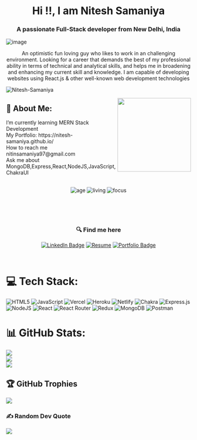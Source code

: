 
<h1 align="center">Hi !!, I am Nitesh Samaniya</h1>
<!-- ![image](https://www.crio.do/blog/content/images/2021/04/Full-stack-web-developer.png) -->
<!-- <h1 align="center">Hi !!, I am Nitesh Samaniya</h1> -->
<h3 align="center">A passionate Full-Stack developer from New Delhi, India</h3>

![image](https://www.crio.do/blog/content/images/2021/04/Full-stack-web-developer.png)

<p align="center">An optimistic fun loving guy who likes to work in an challenging environment. Looking for a career that demands the best of my professional ability in terms of technical and analytical skills, and helps me in broadening and enhancing my current skill and knowledge. I am capable of developing websites using React.js & other well-known web development technologies</p>
<p align="left"> <img src="https://komarev.com/ghpvc/?username=Nitesh-Samaniya&label=Profile%20views&color=0e75b6&style=flat" alt="Nitesh-Samaniya" /> </p>


<img height="200px" align="right" src="https://r7q6w9z6.rocketcdn.me/career/wp-content/uploads/2021/06/2-46.gif"/>

<!-- - 🌱 I’m currently learning MERN
- 💬 Ask me about any MERN related stuff
- 📫 Reach me at nitinsamaniya997@gmail.com
   <br>
   <br>
   <br> -->
   <!-- # 💫 About Me: -->
   <h2>💫 About Me: </h2>
    I’m currently learning MERN Stack Development
    <br>
    My Portfolio: https://nitesh-samaniya.github.io/
    <br>
    How to reach me nitinsamaniya97@gmail.com
    <br>
    Ask me about MongoDB,Express,React,NodeJS,JavaScript,ChakraUI
    <br>
   <br>

<div align='center'>

  ![age](https://img.shields.io/badge/age-25-blue&height="20")
  ![living](https://img.shields.io/badge/living-New_Delhi-maroon)
  ![focus](https://img.shields.io/badge/focus-SoftwareDevelopment-teal)
</div>
<br/>
<br/>
<br/>


<h3 align='center'> 🔍 Find me here </h3>
<div align='center'>

  [![LinkedIn Badge](https://img.shields.io/badge/LinkedIn--informational?style=flat&logo=linkedin&logoColor=blue&color=blue)](https://www.linkedin.com/in/nitesh-samaniya-5b2563233/)
   <a href="https://drive.google.com/file/d/19h3iG7MlyhTYLzZhXyJJhmCph-KVhWC9/view&export=download" target="_blank" >
   <img src="https://img.shields.io/badge/Resume-ffb005?style=for-the-badge&logo=Google%20Drive&logoColor=black&?labelColor=white" alt="Resume"/></a>
  [![Portfolio Badge](https://img.shields.io/badge/Portfolio--informational?style=flat&logo=portfolio&logoColor=white&color=red)](https://nitesh-samaniya.github.io/)

  


</div>

<br>


# 💻 Tech Stack:
![HTML5](https://img.shields.io/badge/html5-%23E34F26.svg?style=for-the-badge&logo=html5&logoColor=white) ![JavaScript](https://img.shields.io/badge/javascript-%23323330.svg?style=for-the-badge&logo=javascript&logoColor=%23F7DF1E) ![Vercel](https://img.shields.io/badge/vercel-%23000000.svg?style=for-the-badge&logo=vercel&logoColor=white) ![Heroku](https://img.shields.io/badge/heroku-%23430098.svg?style=for-the-badge&logo=heroku&logoColor=white) ![Netlify](https://img.shields.io/badge/netlify-%23000000.svg?style=for-the-badge&logo=netlify&logoColor=#00C7B7) ![Chakra](https://img.shields.io/badge/chakra-%234ED1C5.svg?style=for-the-badge&logo=chakraui&logoColor=white) ![Express.js](https://img.shields.io/badge/express.js-%23404d59.svg?style=for-the-badge&logo=express&logoColor=%2361DAFB) ![NodeJS](https://img.shields.io/badge/node.js-6DA55F?style=for-the-badge&logo=node.js&logoColor=white) ![React](https://img.shields.io/badge/react-%2320232a.svg?style=for-the-badge&logo=react&logoColor=%2361DAFB) ![React Router](https://img.shields.io/badge/React_Router-CA4245?style=for-the-badge&logo=react-router&logoColor=white) ![Redux](https://img.shields.io/badge/redux-%23593d88.svg?style=for-the-badge&logo=redux&logoColor=white) ![MongoDB](https://img.shields.io/badge/MongoDB-%234ea94b.svg?style=for-the-badge&logo=mongodb&logoColor=white) ![Postman](https://img.shields.io/badge/Postman-FF6C37?style=for-the-badge&logo=postman&logoColor=white)
# 📊 GitHub Stats:
![](https://github-readme-stats.vercel.app/api?username=Nitesh-Samaniya&theme=merko&hide_border=false&include_all_commits=true&count_private=true)<br/>
![](https://github-readme-streak-stats.herokuapp.com/?user=Nitesh-Samaniya&theme=merko&hide_border=false)<br/>
![](https://github-readme-stats.vercel.app/api/top-langs/?username=Nitesh-Samaniya&theme=merko&hide_border=false&include_all_commits=true&count_private=true&layout=compact)

## 🏆 GitHub Trophies
![](https://github-profile-trophy.vercel.app/?username=Nitesh-Samaniya&theme=radical&no-frame=true&no-bg=false&margin-w=4)

### ✍️ Random Dev Quote
![](https://quotes-github-readme.vercel.app/api?type=vetical&theme=tokyonight)



